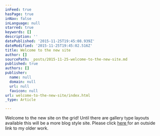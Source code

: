 ```yaml
---
inFeed: true
hasPage: true
inNav: false
inLanguage: null
starred: true
keywords: []
description: ''
datePublished: '2015-11-25T19:45:08.939Z'
dateModified: '2015-11-25T19:45:02.516Z'
title: Welcome to the new site
author: []
sourcePath: _posts/2015-11-25-welcome-to-the-new-site.md
published: true
authors: []
publisher:
  name: null
  domain: null
  url: null
  favicon: null
url: welcome-to-the-new-site/index.html
_type: Article

---
```

Welcome to the new site on the grid!  Until there are gallery type layouts available this will be a more blog style site.  Please click [here ][0]for an outside link to my older work.

[0]: https://zerply.com/jormungand